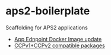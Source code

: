 # aps2-boilerplate
Scaffolding for APS2 applications

- [App Ednpoint Docker Image update](https://doc.apsstandard.org/7.4/apps/start/deploy/#docker-image)
- [CCPv1+CCPv2 compatible packages](https://doc.apsstandard.org/7.4/concepts/frontend/compatible/#universal-package)
